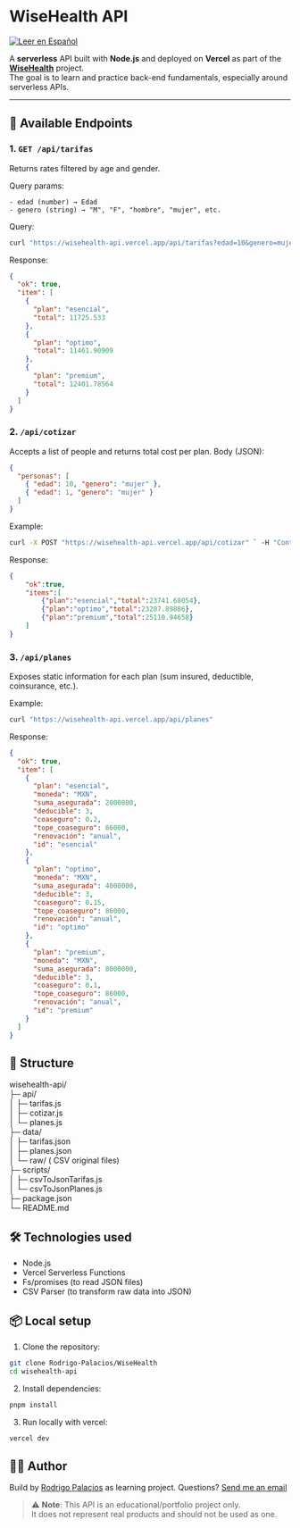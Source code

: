 # WiseHealth API
[![Leer en Español](https://img.shields.io/badge/🌐-Leer%20en%20Español-green)](README.es.md)

A **serverless** API built with **Node.js** and deployed on **Vercel** as part of the **[WiseHealth](https://github.com/Rodrigo-Palacios/WiseHealth)** project.  
The goal is to learn and practice back-end fundamentals, especially around serverless APIs.

---

## 🚀 Available Endpoints

### 1. `GET /api/tarifas`

Returns rates filtered by age and gender.

Query params:

    - edad (number) → Edad
    - genero (string) → "M", "F", "hombre", "mujer", etc.

Query:
```bash
curl "https://wisehealth-api.vercel.app/api/tarifas?edad=10&genero=mujer"
```

Response:
```json
{
  "ok": true,
  "item": [
    {
      "plan": "esencial",
      "total": 11725.533
    },
    {
      "plan": "optimo",
      "total": 11461.90909
    },
    {
      "plan": "premium",
      "total": 12401.78564
    }
  ]
}
```

### 2. `/api/cotizar`

Accepts a list of people and returns total cost per plan.
Body (JSON):
```json
{
  "personas": [
    { "edad": 10, "genero": "mujer" },
    { "edad": 1, "genero": "mujer" }
  ]
}
```
Example:
```bash
curl -X POST "https://wisehealth-api.vercel.app/api/cotizar" ` -H "Content-Type: application/json" ` --data '{ "personas": [ { "edad": 10, "genero": "mujer" }, {"edad": 1, "genero": "mujer" } ]}'
```

Response:
```json
{
    "ok":true,
    "items":[
        {"plan":"esencial","total":23741.68054},
        {"plan":"optimo","total":23207.89886},
        {"plan":"premium","total":25110.94658}
    ]
}
```

### 3. `/api/planes`

Exposes static information for each plan (sum insured, deductible, coinsurance, etc.).

Example:
```bash
curl "https://wisehealth-api.vercel.app/api/planes"
```

Response:
```json
{
  "ok": true,
  "item": [
    {
      "plan": "esencial",
      "moneda": "MXN",
      "suma_asegurada": 2000000,
      "deducible": 3,
      "coaseguro": 0.2,
      "tope_coaseguro": 86000,
      "renovación": "anual",
      "id": "esencial"
    },
    {
      "plan": "optimo",
      "moneda": "MXN",
      "suma_asegurada": 4000000,
      "deducible": 3,
      "coaseguro": 0.15,
      "tope_coaseguro": 86000,
      "renovación": "anual",
      "id": "optimo"
    },
    {
      "plan": "premium",
      "moneda": "MXN",
      "suma_asegurada": 8000000,
      "deducible": 3,
      "coaseguro": 0.1,
      "tope_coaseguro": 86000,
      "renovación": "anual",
      "id": "premium"
    }
  ]
}
```

## 📂 Structure

wisehealth-api/  
├─ api/  
│ ├─ tarifas.js  
│ ├─ cotizar.js  
│ └─ planes.js  
├─ data/  
│ ├─ tarifas.json  
│ ├─ planes.json  
│ └─ raw/ ( CSV original files)  
├─ scripts/  
│ ├─ csvToJsonTarifas.js  
│ └─ csvToJsonPlanes.js  
├─ package.json  
└─ README.md  

## 🛠️ Technologies used

- Node.js
- Vercel Serverless Functions
- Fs/promises (to read JSON files)
- CSV Parser (to transform raw data into JSON)

##  📦 Local setup

1. Clone the repository:
```bash
git clone Rodrigo-Palacios/WiseHealth
cd wisehealth-api
```

2. Install dependencies:
```bash
pnpm install
```

3. Run locally with vercel:
```bash
vercel dev
```
## 🧑‍💻 Author
Build by [Rodrigo Palacios](https://github.com/Rodrigo-Palacios) as learning project.
Questions? [Send me an email](mailto:rodrigo.palacios@rodrigocod.ing?subject=Consulta%20sobre%20WiseHealth&body=Hola%20Rodrigo,)


> ⚠️ **Note**: This API is an educational/portfolio project only.  
> It does not represent real products and should not be used as one.

